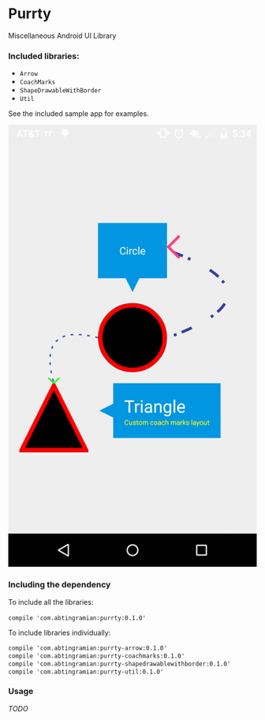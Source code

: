 # Purrty
Miscellaneous Android UI Library

### Included libraries:
- `Arrow`
- `CoachMarks`
- `ShapeDrawableWithBorder`
- `Util`

See the included sample app for examples.

![Screenshot](/screenshots/purrty-ui-demo.png?raw=true "Purrty UI Demo")

### Including the dependency

To include all the libraries:

`compile 'com.abtingramian:purrty:0.1.0'`

To include libraries individually:

```
compile 'com.abtingramian:purrty-arrow:0.1.0'
compile 'com.abtingramian:purrty-coachmarks:0.1.0'
compile 'com.abtingramian:purrty-shapedrawablewithborder:0.1.0'
compile 'com.abtingramian:purrty-util:0.1.0'
```

### Usage

_TODO_

